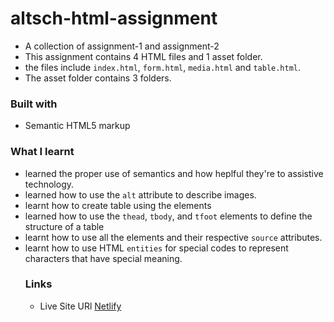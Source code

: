 # altsch-html-assignment
 - A collection of assignment-1 and assignment-2
 - This assignment contains 4 HTML files and 1 asset folder.
 - the files include `index.html`, `form.html`, `media.html` and `table.html`.
 - The asset folder contains 3 folders.


### Built with
- Semantic HTML5 markup

### What I learnt
- learned the proper use of semantics and how heplful they're to assistive technology.
- learned how to use the `alt` attribute to describe images.
- learnt how to create table using the <table> elements
- learned how to use the `thead`, `tbody`, and `tfoot` elements to define the structure of a table
- learnt how to use all the elements and their respective `source` attributes.
- learnt how to use HTML `entities` for special codes to represent characters that have special meaning.


### Links
- Live Site URl [Netlify](https://altsch-ass2.netlify.app/)
